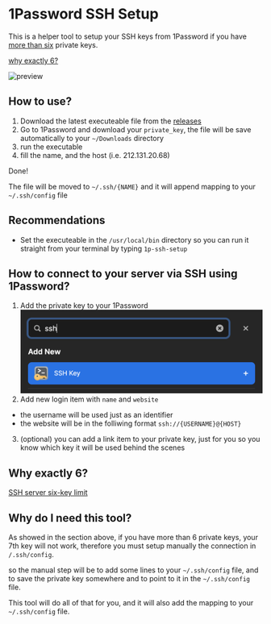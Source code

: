 # 1Password SSH Setup

This is a helper tool to setup your SSH keys from 1Password if you have <u>more than six</u> private keys.

[why exactly 6?](#why-exactly-6)

![preview](assets/preview.gif)

## How to use?

1. Download the latest executeable file from the [releases](https://github.com/lacherogwu/1Password-SSH-Setup/releases/tag/v1.0)
2. Go to 1Password and download your `private_key`, the file will be save automatically to your `~/Downloads` directory
3. run the executable
4. fill the name, and the host (i.e. 212.131.20.68)

Done!

The file will be moved to `~/.ssh/{NAME}` and it will append mapping to your `~/.ssh/config` file

## Recommendations

- Set the executeable in the `/usr/local/bin` directory so you can run it straight from your terminal by typing `1p-ssh-setup`

## How to connect to your server via SSH using 1Password?

1. Add the private key to your 1Password
   ![SSH Key item](assets/1password-ssh-key-item.png)
2. Add new login item with `name` and `website`

- the username will be used just as an identifier
- the website will be in the folliwing format `ssh://{USERNAME}@{HOST}`

3.  (optional) you can add a link item to your private key, just for you so you know which key it will be used behind the scenes

## Why exactly 6?

[SSH server six-key limit](https://developer.1password.com/docs/ssh/agent/advanced/#ssh-server-six-key-limit)

## Why do I need this tool?

As showed in the section above, if you have more than 6 private keys, your 7th key will not work, therefore you must setup manually the connection in `/.ssh/config`.

so the manual step will be to add some lines to your `~/.ssh/config` file, and to save the private key somewhere and to point to it in the `~/.ssh/config` file.

This tool will do all of that for you, and it will also add the mapping to your `~/.ssh/config` file.
